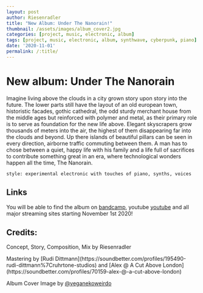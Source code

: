 ```yaml
---
layout: post
author: Riesenradler
title: "New Album: Under The Nanorain!"
thumbnail: /assets/images/album_cover2.jpg
categories: [project, music, electronic, album]
tags: [project, music, electronic, album, synthwave, cyberpunk, piano]
date: '2020-11-01'
permalink: /:title/
---
```


<h1>New album: Under The Nanorain</h1>

Imagine living above the clouds in a city grown story upon story into the future.
The lower parts still have the layout of an old european town, historistic facades, gothic cathedral, the odd sturdy merchant house from the middle ages but reinforced with polymer and metal, as their primary role is to serve as foundation for the new life above. Elegant skyscrapers grow thousands of meters into the air, the highest of them disappearing far into the clouds and beyond.
Up there islands of beautiful pillars can be seen in every direction, airborne traffic commuting between them. A man has to chose between a quiet, happy life with his family and a life full of sacrifices to contribute something great in an era, where technological wonders happen all the time, The Nanorain.

    style: experimental electronic with touches of piano, synths, voices

<!--more-->
<!-- put this at the end of what we wish to have as an excerpt -->

## Links

You will be able to find the album on [bandcamp](https://riesenradler.bandcamp.com), youtube [youtube](https://www.youtube.com/channel/UCkyf5Jj3E-74nGi9W7a3xmQ) and all major streaming sites starting November 1st 2020!


## Credits:

Concept, Story, Composition, Mix by Riesenradler
<p>Mastering by [Rudi Dittmann](https://soundbetter.com/profiles/195490-rudi-dittmann%7Cruhrtone-studios) and  [Alex @ A Cut Above London](https://soundbetter.com/profiles/70159-alex-@-a-cut-above-london)</p>

Album Cover Image by [@veganekoweirdo](https://www.instagram.com/veganekoweirdo/)
